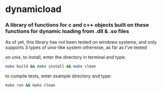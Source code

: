 # dynamicload
### A library of functions for c and c++ objects built on these functions for dynamic loading from .dll &amp; .so files

As of yet, this library has not been tested on windows systems, and only supports 3 types of unix-like system otherwise, as far as I've tested

on unix, to install, enter the directory in terminal and type:
```sh
make build && make install && make clean
```
to compile tests, enter example directory and type:
```sh
make run && make clean
```
